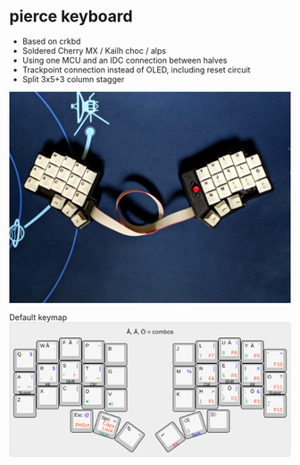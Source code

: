 # pierce keyboard

* Based on crkbd
* Soldered Cherry MX / Kailh choc / alps
* Using one MCU and an IDC connection between halves
* Trackpoint connection instead of OLED, including reset circuit
* Split 3x5+3 column stagger

![pierce](assets/pic.jpg "pierce")

Default keymap
![keymap](layout/keyboard-layout.png "layout")
